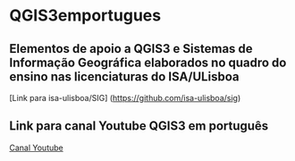 # QGIS3emportugues

## Elementos de apoio a QGIS3 e Sistemas de Informação Geográfica elaborados no quadro do ensino nas licenciaturas do ISA/ULisboa

[Link para isa-ulisboa/SIG] (https://github.com/isa-ulisboa/sig)


## Link para canal Youtube **QGIS3 em português**

[Canal Youtube](https://www.youtube.com/channel/UCUCqRyuduyzHxYYY_g_m-kw)

<!--  comments
### Script python para Seccao 1.B.1: Primeiro exemplo de script de Python em QGIS, 'processing.run' e 'History'

### Script python para Seccao 1.B.2: Script Python para criar legenda quantivativa e colocar de etiquetas na layer em QGIS 3

### Script python para Seccao 1.B.3: Script Python para criar legenda qualitativa com cores aleatórias ("random colors")
-->

